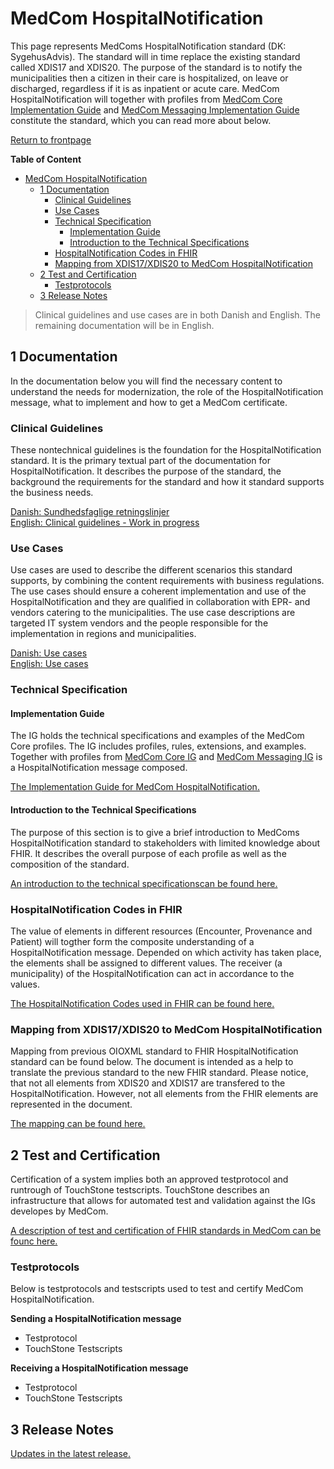 # MedCom HospitalNotification

This page represents MedComs HospitalNotification standard (DK: SygehusAdvis). The standard will in time replace the existing standard called XDIS17 and XDIS20. The purpose of the standard is to notify the municipalities then a citizen in their care is hospitalized, on leave or discharged, regardless if it is as inpatient or acute care. MedCom HospitalNotification will together with profiles from <a href="https://medcomdk.github.io/dk-medcom-core/" target="_blank">MedCom Core Implementation Guide</a> and <a href="https://medcomdk.github.io/dk-medcom-messaging/" target="_blank">MedCom Messaging Implementation Guide</a> constitute the standard, which you can read more about below. 

<a href="https://medcomdk.github.io/MedComLandingPage/" target="_blank">Return to frontpage</a>

**Table of Content**
- [MedCom HospitalNotification](#medcom-hospitalnotification)
  * [1 Documentation](#1-documentation)
    + [Clinical Guidelines](#clinical-guidelines)
    + [Use Cases](#use-cases)
    + [Technical Specification](#technical-specification)
      - [Implementation Guide](#implementation-guide)
      - [Introduction to the Technical Specifications](#introduction-to-the-technical-specifications)
    + [HospitalNotification Codes in FHIR](#hospitalnotification-codes-in-fhir)
    + [Mapping from XDIS17/XDIS20 to MedCom HospitalNotification](#mapping-from-xdis17-xdis20-to-medcom-hospitalnotification)
  * [2 Test and Certification](#2-test-and-certification)
    + [Testprotocols](#testprotocols)
  * [3 Release Notes](#3-release-notes)

> Clinical guidelines and use cases are in both Danish and English. The remaining documentation will be in English.

## 1 Documentation 

In the documentation below you will find the necessary content to understand the needs for modernization, the role of the HospitalNotification message, what to implement and how to get a MedCom certificate.

### Clinical Guidelines

These nontechnical guidelines is the foundation for the HospitalNotification standard. It is the primary textual part of the documentation for HospitalNotification. It describes the purpose of the standard, the background the requirements for the standard and how it standard supports the business needs. 

[Danish: Sundhedsfaglige retningslinjer](assets/documents/Clinical-guidelines-DA.md) <br> 
[English: Clinical guidelines - Work in progress](assets/documents/Clinical-guidelines-ENG.md) 

### Use Cases

Use cases are used to describe the different scenarios this standard supports, by combining the content requirements with business regulations. The use cases should ensure a coherent implementation and use of the HospitalNotification and they are qualified in collaboration with EPR- and vendors catering to the municipalities.
The use case descriptions are targeted IT system vendors and the people responsible for the implementation in regions and municipalities.
 
[Danish: Use cases](assets/documents/UseCases-DA.md) <br> 
[English: Use cases](assets/documents/UseCases-ENG.md) 

### Technical Specification

#### Implementation Guide

The IG holds the technical specifications and examples of the MedCom Core profiles. The IG includes profiles, rules, extensions, and examples. Together with profiles from <a href="https://medcomdk.github.io/dk-medcom-core/" target="_blank">MedCom Core IG</a> and <a href="https://medcomdk.github.io/dk-medcom-messaging/" target="_blank">MedCom Messaging IG</a> is a HospitalNotification message composed.

<a href="https://build.fhir.org/ig/medcomdk/dk-medcom-core/" target="_blank">The Implementation Guide for MedCom HospitalNotification.</a>

#### Introduction to the Technical Specifications

The purpose of this section is to give a brief introduction to MedComs HospitalNotification standard to stakeholders with limited knowledge about FHIR. It describes the overall purpose of each profile as well as the composition of the standard. 

[An introduction to the technical specificationscan be found here.](assets/documents/Intro-Technical-Spec-ENG.md)

### HospitalNotification Codes in FHIR

The value of elements in different resources (Encounter, Provenance and Patient) will togther form the composite understanding of a HospitalNotification message. Depended on which activity has taken place, the elements shall be assigned to different values. The receiver (a municipality) of the HospitalNotification can act in accordance to the values.

[The HospitalNotification Codes used in FHIR can be found here.](/assets/documents/Overview-HospitalNotification-codes-FHIR.md)

### Mapping from XDIS17/XDIS20 to MedCom HospitalNotification

Mapping from previous OIOXML standard to FHIR HospitalNotification standard can be found below. The document is intended as a help to translate the previous standard to the new FHIR standard. 
Please notice, that not all elements from XDIS20 and XDIS17 are transfered to the HospitalNotification. However, not all elements from the FHIR elements are represented in the document.

[The mapping can be found here.](/assets/documents/Map_between_OIOXML_and_FHIR_HospitalNotification.md)

## 2 Test and Certification

Certification of a system implies both an approved testprotocol and runtrough of TouchStone testscripts. 
TouchStone describes an infrastructure that allows for automated test and validation against the IGs developes by MedCom. 

<a href="https://medcomdk.github.io/MedComLandingPage/#3-test-and-certification" target="_blank">A description of test and certification of FHIR standards in MedCom can be founc here.</a>

### Testprotocols 

Below is testprotocols and testscripts used to test and certify MedCom HospitalNotification. 

**Sending a HospitalNotification message**
* Testprotocol
* TouchStone Testscripts

**Receiving a HospitalNotification message**
* Testprotocol
* TouchStone Testscripts

## 3 Release Notes

[Updates in the latest release.](assets/documents/ReleaseNote-ENG.md)
